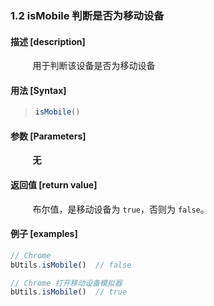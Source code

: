 ### 1.2 isMobile 判断是否为移动设备

#### 描述 [description]

&nbsp;&nbsp;&nbsp;&nbsp;&nbsp;&nbsp;&nbsp;&nbsp; 用于判断该设备是否为移动设备

#### 用法 [Syntax]

> ```js
> isMobile()
> ```

#### 参数 [Parameters]

&nbsp;&nbsp;&nbsp;&nbsp;&nbsp;&nbsp;&nbsp;&nbsp; **无**

#### 返回值 [return value]

&nbsp;&nbsp;&nbsp;&nbsp;&nbsp;&nbsp;&nbsp;&nbsp; 布尔值，是移动设备为 `true`，否则为 `false`。

#### 例子 [examples]

```js
// Chrome 
bUtils.isMobile()  // false

// Chrome 打开移动设备模拟器
bUtils.isMobile()  // true
```

